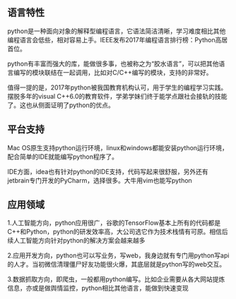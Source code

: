 ## 语言特性

python是一种面向对象的解释型编程语言，它语法简洁清晰，学习难度相比其他编程语言会低些，相对容易上手。IEEE发布2017年编程语言排行榜：Python高居首位。

python有丰富而强大的库，能做很多事，也被称之为“胶水语言”，可以把其他语言编写的模块联结在一起调用，比如对C/C++编写的模块，支持的非常好。

值得一提的是，2017年python被我国教育机构认可，用于学生的编程学习实践。摆脱多年的visual C++6.0的教育软件，学弟学妹们终于能学点跟社会接轨的技能了。这也从侧面证明了python的优点。

## 平台支持

Mac OS原生支持python运行环境，linux和windows都能安装python运行环境，配合简单的IDE就能编写python程序了。

IDE方面，idea也有针对python的IDE支持，代码写起来很舒服，另外还有jetbrain专门开发的PyCharm，选择很多。大牛用vim也能写python

## 应用领域

1.人工智能方向，python应用很广，谷歌的TensorFlow基本上所有的代码都是C++和Python，python的研发效率高，大公司选它作为技术栈情有可原。相信后续人工智能方向针对python的解决方案会越来越多

2.应用开发方向，python也可以写业务，写web，我身边就有专门用python写api的人才。当初微信清理僵尸好友功能很火爆，其底层就是python写的web交互。

3.数据抓取方向，即爬虫，一般都用python编写。比如企业需要从各大网站提炼信息，亦或是做舆情监控，python相比其他语言，能做到快速变现

